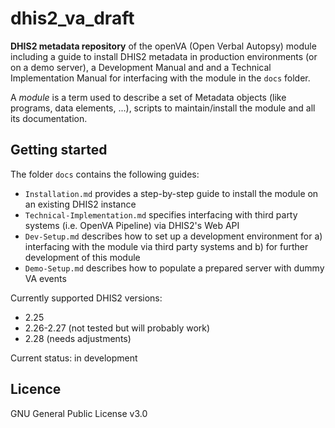 # dhis2_va_draft

**DHIS2 metadata repository** of the openVA (Open Verbal Autopsy) module including a guide to install DHIS2 metadata in production environments (or on a demo server), a Development Manual and and a Technical Implementation Manual for interfacing with the module in the `docs` folder.

A _module_ is a term used to describe a set of Metadata objects (like programs, data elements, ...), scripts to maintain/install the module and all its documentation.

## Getting started

The folder `docs` contains the following guides:

- `Installation.md` provides a step-by-step guide to install the module on an existing DHIS2 instance
- `Technical-Implementation.md` specifies interfacing with third party systems (i.e. OpenVA Pipeline) via DHIS2's Web API
- `Dev-Setup.md` describes how to set up a development environment for a) interfacing with the module via third party systems and b) for further development of this module
- `Demo-Setup.md` describes how to populate a prepared server with dummy VA events

Currently supported DHIS2 versions:

- 2.25
- 2.26-2.27 (not tested but will probably work)
- 2.28 (needs adjustments)

Current status: in development

## Licence
GNU General Public License v3.0

